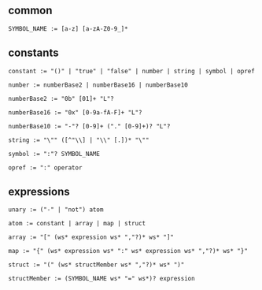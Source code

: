 
## common

    SYMBOL_NAME := [a-z] [a-zA-Z0-9_]*

## constants

    constant := "()" | "true" | "false" | number | string | symbol | opref

    number := numberBase2 | numberBase16 | numberBase10

    numberBase2 := "0b" [01]+ "L"?

    numberBase16 := "0x" [0-9a-fA-F]+ "L"?

    numberBase10 := "-"? [0-9]+ ("." [0-9]+)? "L"?

    string := "\"" ([^"\\] | "\\" [.])* "\""

    symbol := ":"? SYMBOL_NAME

    opref := ":" operator

## expressions

    unary := ("-" | "not") atom

    atom := constant | array | map | struct

    array := "[" (ws* expression ws* ","?)* ws* "]"

    map := "{" (ws* expression ws* ":" ws* expression ws* ","?)* ws* "}"

    struct := "(" (ws* structMember ws* ","?)* ws* ")"

    structMember := (SYMBOL_NAME ws* "=" ws*)? expression

